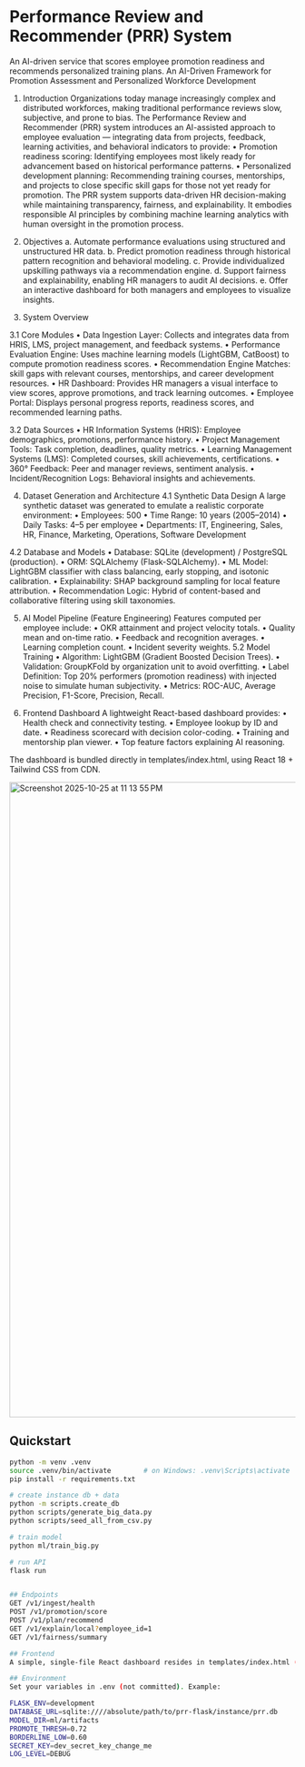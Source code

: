 # Performance Review and Recommender (PRR) System

An AI-driven service that scores employee promotion readiness and recommends personalized training plans.
An AI-Driven Framework for Promotion Assessment and Personalized Workforce Development

1. Introduction
Organizations today manage increasingly complex and distributed workforces, making traditional performance reviews slow, subjective, and prone to bias. The Performance Review and Recommender (PRR) system introduces an AI-assisted approach to employee evaluation — integrating data from projects, feedback, learning activities, and behavioral indicators to provide:
  •	Promotion readiness scoring: Identifying employees most likely ready for advancement based on historical performance patterns.
  •	Personalized development planning: Recommending training courses, mentorships, and projects to close specific skill gaps for those not yet ready for promotion.
The PRR system supports data-driven HR decision-making while maintaining transparency, fairness, and explainability. It embodies responsible AI principles by combining machine learning analytics with human oversight in the promotion process.


2. Objectives
  a.	Automate performance evaluations using structured and unstructured HR data.
  b.	Predict promotion readiness through historical pattern recognition and behavioral modeling.
  c.	Provide individualized upskilling pathways via a recommendation engine.
  d.	Support fairness and explainability, enabling HR managers to audit AI decisions.
  e.	Offer an interactive dashboard for both managers and employees to visualize insights.

3. System Overview

3.1 Core Modules
  •	Data Ingestion Layer:	Collects and integrates data from HRIS, LMS, project management, and feedback systems.
  •	Performance Evaluation Engine:	Uses machine learning models (LightGBM, CatBoost) to compute promotion readiness scores.
  •	Recommendation Engine	Matches: skill gaps with relevant courses, mentorships, and career development resources.
  •	HR Dashboard:	Provides HR managers a visual interface to view scores, approve promotions, and track learning outcomes.
  •	Employee Portal:	Displays personal progress reports, readiness scores, and recommended learning paths.

3.2 Data Sources
  •	HR Information Systems (HRIS): Employee demographics, promotions, performance history.
  •	Project Management Tools: Task completion, deadlines, quality metrics.
  •	Learning Management Systems (LMS): Completed courses, skill achievements, certifications.
  •	360° Feedback: Peer and manager reviews, sentiment analysis.
  •	Incident/Recognition Logs: Behavioral insights and achievements.

4. Dataset Generation and Architecture
4.1 Synthetic Data Design
A large synthetic dataset was generated to emulate a realistic corporate environment:
  •	Employees: 500
  •	Time Range: 10 years (2005–2014)
  •	Daily Tasks: 4–5 per employee
  •	Departments: IT, Engineering, Sales, HR, Finance, Marketing, Operations, Software Development

4.2 Database and Models
  •	Database: SQLite (development) / PostgreSQL (production).
  •	ORM: SQLAlchemy (Flask-SQLAlchemy).
  •	ML Model: LightGBM classifier with class balancing, early stopping, and isotonic calibration.
  •	Explainability: SHAP background sampling for local feature attribution.
  •	Recommendation Logic: Hybrid of content-based and collaborative filtering using skill taxonomies.

5. AI Model Pipeline (Feature Engineering)
Features computed per employee include:
  •	OKR attainment and project velocity totals.
  •	Quality mean and on-time ratio.
  •	Feedback and recognition averages.
  •	Learning completion count.
  •	Incident severity weights.
  5.2 Model Training
  •	Algorithm: LightGBM (Gradient Boosted Decision Trees).
  •	Validation: GroupKFold by organization unit to avoid overfitting.
  •	Label Definition: Top 20% performers (promotion readiness) with injected noise to simulate human subjectivity.
  •	Metrics: ROC-AUC, Average Precision, F1-Score, Precision, Recall.

6. Frontend Dashboard
A lightweight React-based dashboard provides:
  •	Health check and connectivity testing.
  •	Employee lookup by ID and date.
  •	Readiness scorecard with decision color-coding.
  •	Training and mentorship plan viewer.
  •	Top feature factors explaining AI reasoning.

The dashboard is bundled directly in templates/index.html, using React 18 + Tailwind CSS from CDN.

<img width="1728" height="1117" alt="Screenshot 2025-10-25 at 11 13 55 PM" src="https://github.com/user-attachments/assets/efdc591d-22a6-4fd8-8ac8-a24745e8d64f" />



## Quickstart
```bash
python -m venv .venv
source .venv/bin/activate        # on Windows: .venv\Scripts\activate
pip install -r requirements.txt

# create instance db + data
python -m scripts.create_db
python scripts/generate_big_data.py
python scripts/seed_all_from_csv.py

# train model
python ml/train_big.py

# run API
flask run


## Endpoints
GET /v1/ingest/health
POST /v1/promotion/score
POST /v1/plan/recommend
GET /v1/explain/local?employee_id=1
GET /v1/fairness/summary

## Frontend
A simple, single-file React dashboard resides in templates/index.html (open /dashboard once the API is running).

## Environment
Set your variables in .env (not committed). Example:

FLASK_ENV=development
DATABASE_URL=sqlite:////absolute/path/to/prr-flask/instance/prr.db
MODEL_DIR=ml/artifacts
PROMOTE_THRESH=0.72
BORDERLINE_LOW=0.60
SECRET_KEY=dev_secret_key_change_me
LOG_LEVEL=DEBUG
